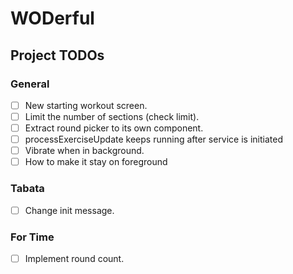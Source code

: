 # WODerful

## Project TODOs

### General
- [ ] New starting workout screen.
- [ ] Limit the number of sections (check limit).
- [ ] Extract round picker to its own component.
- [ ] processExerciseUpdate keeps running after service is initiated
- [ ] Vibrate when in background.
- [ ] How to make it stay on foreground

### Tabata
- [ ] Change init message.

### For Time
- [ ] Implement round count.
